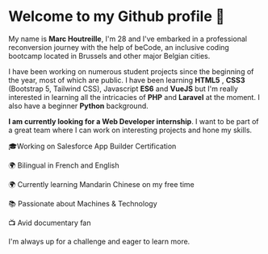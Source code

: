 
# Welcome to my Github profile 💾

My name is **Marc Houtreille**, I'm 28 and I've embarked in a professional reconversion journey with the help of beCode, an inclusive coding bootcamp located in Brussels and other major Belgian cities.

I have been working on numerous student projects since the beginning of the year, most of which are public. I have been learning **HTML5** , **CSS3** (Bootstrap 5, Tailwind CSS), Javascript **ES6** and **VueJS** but I'm really interested in learning all the intricacies of **PHP** and **Laravel** at the moment. I also have a beginner **Python** background.

**I am currently looking for a Web Developer internship**. I want to be part of a great team where I can work on interesting projects and hone my skills.



🎓Working on Salesforce App Builder Certification

🌍 Bilingual in French and English

🌍 Currently learning Mandarin Chinese on my free time

📚 Passionate about Machines & Technology

📺 Avid documentary fan


I'm always up for a challenge and eager to learn more.
